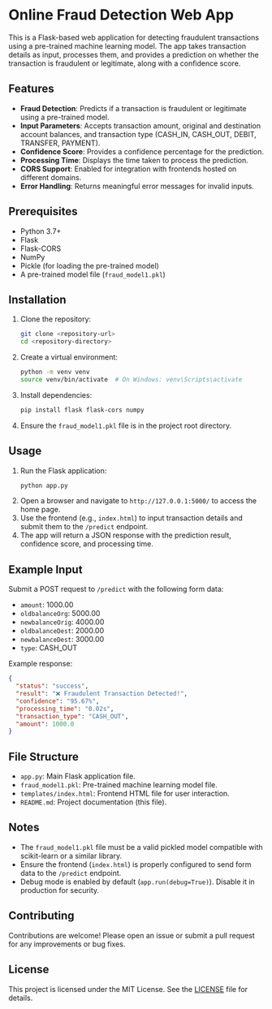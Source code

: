 # Online Fraud Detection Web App

This is a Flask-based web application for detecting fraudulent transactions using a pre-trained machine learning model. The app takes transaction details as input, processes them, and provides a prediction on whether the transaction is fraudulent or legitimate, along with a confidence score.

## Features
- **Fraud Detection**: Predicts if a transaction is fraudulent or legitimate using a pre-trained model.
- **Input Parameters**: Accepts transaction amount, original and destination account balances, and transaction type (CASH_IN, CASH_OUT, DEBIT, TRANSFER, PAYMENT).
- **Confidence Score**: Provides a confidence percentage for the prediction.
- **Processing Time**: Displays the time taken to process the prediction.
- **CORS Support**: Enabled for integration with frontends hosted on different domains.
- **Error Handling**: Returns meaningful error messages for invalid inputs.

## Prerequisites
- Python 3.7+
- Flask
- Flask-CORS
- NumPy
- Pickle (for loading the pre-trained model)
- A pre-trained model file (`fraud_model1.pkl`)

## Installation
1. Clone the repository:
   ```bash
   git clone <repository-url>
   cd <repository-directory>
   ```
2. Create a virtual environment:
   ```bash
   python -m venv venv
   source venv/bin/activate  # On Windows: venv\Scripts\activate
   ```
3. Install dependencies:
   ```bash
   pip install flask flask-cors numpy
   ```
4. Ensure the `fraud_model1.pkl` file is in the project root directory.

## Usage
1. Run the Flask application:
   ```bash
   python app.py
   ```
2. Open a browser and navigate to `http://127.0.0.1:5000/` to access the home page.
3. Use the frontend (e.g., `index.html`) to input transaction details and submit them to the `/predict` endpoint.
4. The app will return a JSON response with the prediction result, confidence score, and processing time.

## Example Input
Submit a POST request to `/predict` with the following form data:
- `amount`: 1000.00
- `oldbalanceOrg`: 5000.00
- `newbalanceOrig`: 4000.00
- `oldbalanceDest`: 2000.00
- `newbalanceDest`: 3000.00
- `type`: CASH_OUT

Example response:
```json
{
  "status": "success",
  "result": "❌ Fraudulent Transaction Detected!",
  "confidence": "95.67%",
  "processing_time": "0.02s",
  "transaction_type": "CASH_OUT",
  "amount": 1000.0
}
```

## File Structure
- `app.py`: Main Flask application file.
- `fraud_model1.pkl`: Pre-trained machine learning model file.
- `templates/index.html`: Frontend HTML file for user interaction.
- `README.md`: Project documentation (this file).

## Notes
- The `fraud_model1.pkl` file must be a valid pickled model compatible with scikit-learn or a similar library.
- Ensure the frontend (`index.html`) is properly configured to send form data to the `/predict` endpoint.
- Debug mode is enabled by default (`app.run(debug=True)`). Disable it in production for security.

## Contributing
Contributions are welcome! Please open an issue or submit a pull request for any improvements or bug fixes.

## License
This project is licensed under the MIT License. See the [LICENSE](LICENSE) file for details.